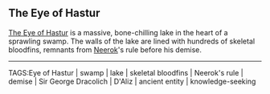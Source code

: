 ## The Eye of Hastur

[The Eye of Hastur](.md) is a massive, bone-chilling lake in the heart of a sprawling swamp. The walls of the lake are lined with hundreds of skeletal bloodfins, remnants from [Neerok](../People/Neerok.md)'s rule before his demise. 


---

TAGS:Eye of Hastur | swamp | lake | skeletal bloodfins | Neerok's rule | demise | Sir George Dracolich | D'Aliz | ancient entity | knowledge-seeking
